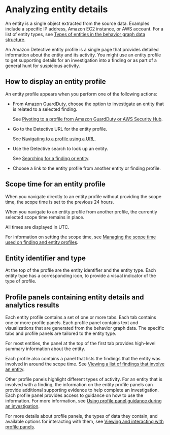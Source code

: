 # Analyzing entity details<a name="entity-profiles"></a>

An entity is a single object extracted from the source data\. Examples include a specific IP address, Amazon EC2 instance, or AWS account\. For a list of entity types, see [Types of entities in the behavior graph data structure](graph-data-structure-overview.md#entity-types)\.

An Amazon Detective entity profile is a single page that provides detailed information about the entity and its activity\. You might use an entity profile to get supporting details for an investigation into a finding or as part of a general hunt for suspicious activity\.

## How to display an entity profile<a name="entity-profiles-display"></a>

An entity profile appears when you perform one of the following actions:
+ From Amazon GuardDuty, choose the option to investigate an entity that is related to a selected finding\.

  See [Pivoting to a profile from Amazon GuardDuty or AWS Security Hub](profile-pivot-from-service.md)\.
+ Go to the Detective URL for the entity profile\.

  See [Navigating to a profile using a URL](profile-navigate-url.md)\.
+ Use the Detective search to look up an entity\.

  See [Searching for a finding or entity](detective-search.md)\.
+ Choose a link to the entity profile from another entity or finding profile\.

## Scope time for an entity profile<a name="entity-profile-scope-time"></a>

When you navigate directly to an entity profile without providing the scope time, the scope time is set to the previous 24 hours\.

When you navigate to an entity profile from another profile, the currently selected scope time remains in place\.

All times are displayed in UTC\.

For information on setting the scope time, see [Managing the scope time used on finding and entity profiles](scope-time-managing.md)\.

## Entity identifier and type<a name="entity-identifier-type"></a>

At the top of the profile are the entity identifier and the entity type\. Each entity type has a corresponding icon, to provide a visual indicator of the type of profile\.

## Profile panels containing entity details and analytics results<a name="entity-profile-panels"></a>

Each entity profile contains a set of one or more tabs\. Each tab contains one or more profile panels\. Each profile panel contains text and visualizations that are generated from the behavior graph data\. The specific tabs and profile panels are tailored to the entity type\.

For most entities, the panel at the top of the first tab provides high\-level summary information about the entity\.

Each profile also contains a panel that lists the findings that the entity was involved in around the scope time\. See [Viewing a list of findings that involve an entity](profile-panel-finding-list.md)\.

Other profile panels highlight different types of activity\. For an entity that is involved with a finding, the information on the entity profile panels can provide additional supporting evidence to help complete an investigation\. Each profile panel provides access to guidance on how to use the information\. For more information, see [Using profile panel guidance during an investigation](profile-panel-guidance.md)\. 

For more details about profile panels, the types of data they contain, and available options for interacting with them, see [Viewing and interacting with profile panels](profile-panels.md)\.